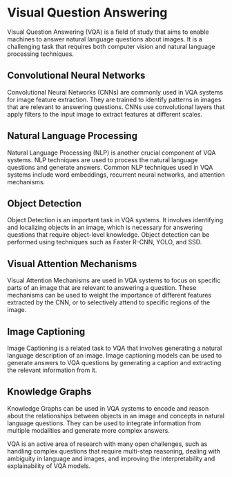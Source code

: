 # Visual Question Answering

Visual Question Answering (VQA) is a field of study that aims to enable machines to answer natural language questions about images. It is a challenging task that requires both computer vision and natural language processing techniques.

## Convolutional Neural Networks

Convolutional Neural Networks (CNNs) are commonly used in VQA systems for image feature extraction. They are trained to identify patterns in images that are relevant to answering questions. CNNs use convolutional layers that apply filters to the input image to extract features at different scales.

## Natural Language Processing

Natural Language Processing (NLP) is another crucial component of VQA systems. NLP techniques are used to process the natural language questions and generate answers. Common NLP techniques used in VQA systems include word embeddings, recurrent neural networks, and attention mechanisms.

## Object Detection

Object Detection is an important task in VQA systems. It involves identifying and localizing objects in an image, which is necessary for answering questions that require object-level knowledge. Object detection can be performed using techniques such as Faster R-CNN, YOLO, and SSD.

## Visual Attention Mechanisms

Visual Attention Mechanisms are used in VQA systems to focus on specific parts of an image that are relevant to answering a question. These mechanisms can be used to weight the importance of different features extracted by the CNN, or to selectively attend to specific regions of the image.

## Image Captioning

Image Captioning is a related task to VQA that involves generating a natural language description of an image. Image captioning models can be used to generate answers to VQA questions by generating a caption and extracting the relevant information from it.

## Knowledge Graphs

Knowledge Graphs can be used in VQA systems to encode and reason about the relationships between objects in an image and concepts in natural language questions. They can be used to integrate information from multiple modalities and generate more complex answers.

VQA is an active area of research with many open challenges, such as handling complex questions that require multi-step reasoning, dealing with ambiguity in language and images, and improving the interpretability and explainability of VQA models.
